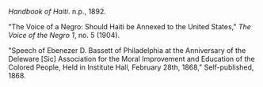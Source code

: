*Handbook of Haiti*. n.p., 1892. 

"The Voice of a Negro: Should Haiti be Annexed to the United States," *The Voice of the Negro 1*, no. 5 (1904).

"Speech of Ebenezer D. Bassett of Philadelphia at the Anniversary of the Deleware [Sic] Association for the Moral Improvement and Education of the Colored People, Held in Institute Hall, February 28th, 1868," Self-published, 1868.
